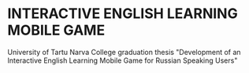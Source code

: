 # INTERACTIVE ENGLISH LEARNING MOBILE GAME

University of Tartu Narva College graduation thesis "Development of an Interactive English Learning Mobile Game for Russian Speaking Users"

